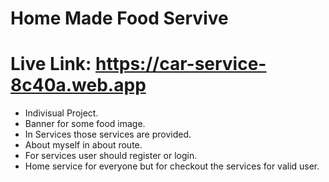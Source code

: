 # Home Made Food Servive
# Live Link: https://car-service-8c40a.web.app
* Indivisual Project.
* Banner for some food image.
* In Services those services are provided.
* About myself in about route.
* For services user should register or login.
* Home service for everyone but for checkout the services for valid user.
